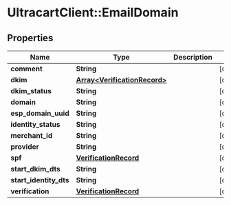 # UltracartClient::EmailDomain

## Properties
Name | Type | Description | Notes
------------ | ------------- | ------------- | -------------
**comment** | **String** |  | [optional] 
**dkim** | [**Array&lt;VerificationRecord&gt;**](VerificationRecord.md) |  | [optional] 
**dkim_status** | **String** |  | [optional] 
**domain** | **String** |  | [optional] 
**esp_domain_uuid** | **String** |  | [optional] 
**identity_status** | **String** |  | [optional] 
**merchant_id** | **String** |  | [optional] 
**provider** | **String** |  | [optional] 
**spf** | [**VerificationRecord**](VerificationRecord.md) |  | [optional] 
**start_dkim_dts** | **String** |  | [optional] 
**start_identity_dts** | **String** |  | [optional] 
**verification** | [**VerificationRecord**](VerificationRecord.md) |  | [optional] 


